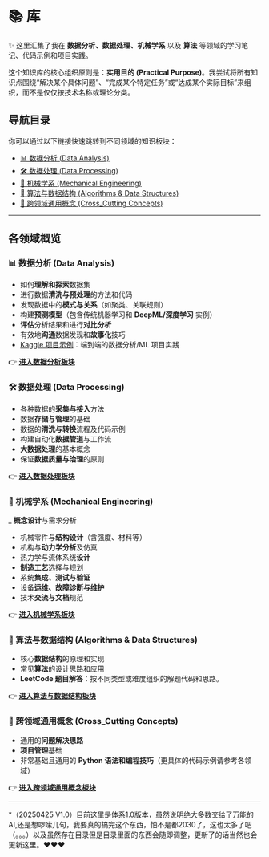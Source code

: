 # 📚 库


✨ 这里汇集了我在 **数据分析、数据处理、机械学系** 以及 **算法** 等领域的学习笔记、代码示例和项目实践。

这个知识库的核心组织原则是：**实用目的 (Practical Purpose)**。我尝试将所有知识点围绕“解决某个具体问题”、“完成某个特定任务”或“达成某个实际目标”来组织，而不是仅仅按技术名称或理论分类。
## 导航目录

你可以通过以下链接快速跳转到不同领域的知识板块：

-   [📊 数据分析 (Data Analysis)](#-数据分析-data-analysis)
-   [🛠️ 数据处理 (Data Processing)](#️-数据处理-data-processing)
-   [🔩 机械学系 (Mechanical Engineering)](#-机械学系-mechanical-engineering)
-   [🧠 算法与数据结构 (Algorithms & Data Structures)](#-算法与数据结构-algorithms--data-structures)
-   [🔗 跨领域通用概念 (Cross_Cutting Concepts)](#-跨领域通用概念-cross_cutting-concepts)
----

## 各领域概览

### 📊 数据分析 (Data Analysis)
-   如何**理解和探索**数据集
-   进行数据**清洗与预处理**的方法和代码
-   发现数据中的**模式与关系**（如聚类、关联规则）
-   构建**预测模型**（包含传统机器学习和 **DeepML/深度学习** 实例）
-   **评估**分析结果和进行**对比分析**
-   有效地**沟通**数据发现和**故事化**技巧
-   [Kaggle 项目示例](<Data_Processing/Kaggle_Projects/README.md>)：端到端的数据分析/ML 项目实践

👉 **[进入数据分析板块](<Data_Analysis/README.md>)**

### 🛠️ 数据处理 (Data Processing)
-   各种数据的**采集与接入**方法
-   数据**存储与管理**的基础
-   数据的**清洗与转换**流程及代码示例
-   构建自动化**数据管道**与工作流
-   **大数据处理**的基本概念
-   保证**数据质量与治理**的原则

👉 **[进入数据处理板块](<Data_Processing/README.md>)**

### 🔩 机械学系 (Mechanical Engineering)
_   **概念设计**与需求分析
-   机械零件与**结构设计**（含强度、材料等）
-   机构与**动力学分析**及仿真
-   热力学与流体系统**设计**
-   **制造工艺**选择与规划
-   系统**集成、测试与验证**
-   设备**运维、故障诊断与维护**
-   技术**交流与文档**规范

👉 **[进入机械学系板块](<Mechanical_Engineering/README.md>)**

### 🧠 算法与数据结构 (Algorithms & Data Structures)
-   核心**数据结构**的原理和实现
-   常见**算法**的设计思路和应用
-   **LeetCode 题目解答**：按不同类型或难度组织的解题代码和思路。

👉 **[进入算法与数据结构板块](<Data_Analysis/Common_Algorithms/README.md>)**

### 🔗 跨领域通用概念 (Cross_Cutting Concepts)
-   通用的**问题解决思路**
-   **项目管理**基础
-   非常基础且通用的 **Python 语法和编程技巧**（更具体的代码示例请参考各领域）

👉 **[进入跨领域通用概念板块](<Cross-Cutting-Concepts/README.md>)**

---

*（20250425 V1.0）目前这里是体系1.0版本，虽然说明绝大多数交给了万能的AI,还是想啰嗦几句，我要真的搞完这个东西，怕不是都2030了，这也太多了吧（。。。）以及虽然存在目录但是目录里面的东西会随即调整，更新了的话当然也会更新这里。❤️❤️❤️
